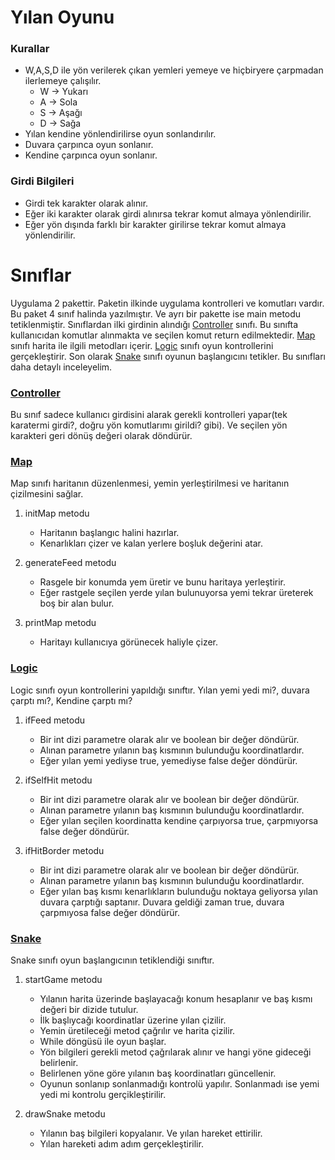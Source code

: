 # Yılan Oyunu 

### Kurallar 

- W,A,S,D ile yön verilerek çıkan yemleri yemeye ve hiçbiryere çarpmadan ilerlemeye çalışılır.
  - W -> Yukarı
  - A -> Sola
  - S -> Aşağı
  - D -> Sağa
- Yılan kendine yönlendirilirse oyun sonlandırılır.
- Duvara çarpınca oyun sonlanır.
- Kendine çarpınca oyun sonlanır.

### Girdi Bilgileri

- Girdi tek karakter olarak alınır.
- Eğer iki karakter olarak girdi alınırsa tekrar komut almaya yönlendirilir.
- Eğer yön dışında farklı bir karakter girilirse tekrar komut almaya yönlendirilir.


# Sınıflar

Uygulama 2 pakettir. Paketin ilkinde uygulama kontrolleri ve komutları vardır. Bu paket 4 sınıf halinda yazılmıştır. Ve ayrı bir 
pakette ise main metodu tetiklenmiştir. Sınıflardan ilki girdinin alındığı [Controller](https://github.com/Mustafa1919/Yilan-Oyunu/blob/master/src/mustafa/game/Controller.java)
sınıfı. Bu sınıfta kullanıcıdan komutlar alınmakta ve seçilen komut return edilmektedir. [Map](https://github.com/Mustafa1919/Yilan-Oyunu/blob/master/src/mustafa/game/Map.java)
sınıfı harita ile ilgili metodları içerir. [Logic](https://github.com/Mustafa1919/Yilan-Oyunu/blob/master/src/mustafa/game/Logic.java)
sınıfı oyun kontrollerini gerçekleştirir. Son olarak [Snake](https://github.com/Mustafa1919/Yilan-Oyunu/blob/master/src/mustafa/game/Snake.java)
sınıfı oyunun başlangıcını tetikler. Bu sınıfları daha detaylı inceleyelim.

### [Controller](https://github.com/Mustafa1919/Yilan-Oyunu/blob/master/src/mustafa/game/Controller.java)

Bu sınıf sadece kullanıcı girdisini alarak gerekli kontrolleri yapar(tek karatermi girdi?, doğru yön komutlarımı girildi? gibi). 
Ve seçilen yön karakteri geri dönüş değeri olarak döndürür.

### [Map](https://github.com/Mustafa1919/Yilan-Oyunu/blob/master/src/mustafa/game/Map.java)

Map sınıfı haritanın düzenlenmesi, yemin yerleştirilmesi ve haritanın çizilmesini sağlar.

1. initMap metodu
   - Haritanın başlangıc halini hazırlar.
   - Kenarlıkları çizer ve kalan yerlere boşluk değerini atar.
   
2. generateFeed metodu
   - Rasgele bir konumda yem üretir ve bunu haritaya yerleştirir.
   - Eğer rastgele seçilen yerde yılan bulunuyorsa yemi tekrar üreterek boş bir alan bulur.
   
3. printMap metodu
   - Haritayı kullanıcıya görünecek haliyle çizer. 

### [Logic](https://github.com/Mustafa1919/Yilan-Oyunu/blob/master/src/mustafa/game/Logic.java)

Logic sınıfı oyun kontrollerini yapıldığı sınıftır. Yılan yemi yedi mi?, duvara çarptı mı?, Kendine çarptı mı?

1. ifFeed metodu
   - Bir int dizi parametre olarak alır ve boolean bir değer döndürür.
   - Alınan parametre yılanın baş kısmının bulunduğu koordinatlardır. 
   - Eğer yılan yemi yediyse true, yemediyse false değer döndürür.

2. ifSelfHit metodu
   - Bir int dizi parametre olarak alır ve boolean bir değer döndürür.
   - Alınan parametre yılanın baş kısmının bulunduğu koordinatlardır. 
   - Eğer yılan seçilen koordinatta kendine çarpıyorsa true, çarpmıyorsa false değer döndürür.
   
 3. ifHitBorder metodu
    - Bir int dizi parametre olarak alır ve boolean bir değer döndürür.
    - Alınan parametre yılanın baş kısmının bulunduğu koordinatlardır. 
    - Eğer yılan baş kısmı kenarlıkların bulunduğu noktaya geliyorsa yılan duvara çarptığı saptanır.
      Duvara geldiği zaman true, duvara çarpmıyosa false değer döndürür.
  
  ### [Snake](https://github.com/Mustafa1919/Yilan-Oyunu/blob/master/src/mustafa/game/Snake.java)
  
  Snake sınıfı oyun başlangıcının tetiklendiği sınıftır. 
  
  1. startGame metodu
     - Yılanın harita üzerinde başlayacağı konum hesaplanır ve baş kısmı değeri bir dizide tutulur.
     - İlk başlıycağı koordinatlar üzerine yılan çizilir.
     - Yemin üretileceği metod çağrılır ve harita çizilir.
     - While döngüsü ile oyun başlar. 
     - Yön bilgileri gerekli metod çağrılarak alınır ve hangi yöne gideceği belirlenir.
     - Belirlenen yöne göre yılanın baş koordinatları güncellenir.
     - Oyunun sonlanıp sonlanmadığı kontrolü yapılır. Sonlanmadı ise yemi yedi mi kontrolu gerçikleştirilir.
     
   2. drawSnake metodu
      - Yılanın baş bilgileri kopyalanır. Ve yılan hareket ettirilir. 
      - Yılan hareketi adım adım gerçekleştirilir. 
  
 














